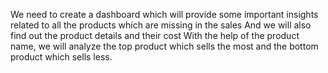 We need to create a dashboard which will provide some important insights related to all the products which are missing in the sales
And we will also find out the product details and their cost
With the help of the product name, we will analyze the top product which sells the most and the bottom product which sells less.

